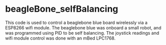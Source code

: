 # beagleBone_selfBalancing

This code is used to control a beaglebone blue board wirelessly via a ESP8266 wifi module. The beaglebone blue was onboard a small robot, and was programmed using PID to be self balancing. The joystick readings and wifi module control was done with an mBed LPC1768.
